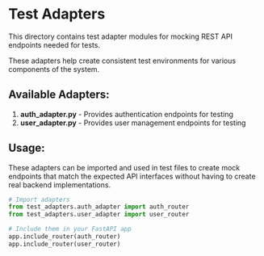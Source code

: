 # Test Adapters

This directory contains test adapter modules for mocking REST API endpoints needed for tests.

These adapters help create consistent test environments for various components of the system.

## Available Adapters:

1. **auth_adapter.py** - Provides authentication endpoints for testing
2. **user_adapter.py** - Provides user management endpoints for testing

## Usage:

These adapters can be imported and used in test files to create mock endpoints that match
the expected API interfaces without having to create real backend implementations.

```python
# Import adapters
from test_adapters.auth_adapter import auth_router
from test_adapters.user_adapter import user_router

# Include them in your FastAPI app
app.include_router(auth_router)
app.include_router(user_router)
```